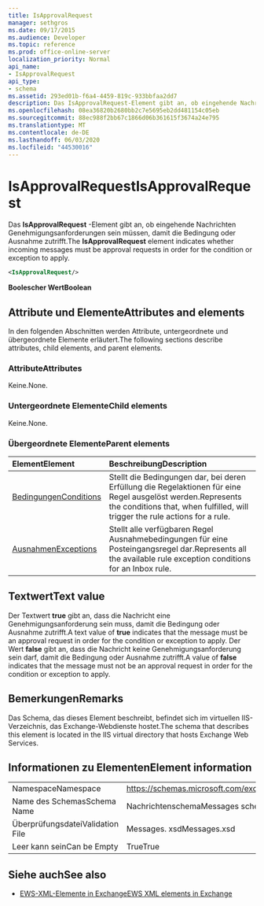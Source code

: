 ```yaml
---
title: IsApprovalRequest
manager: sethgros
ms.date: 09/17/2015
ms.audience: Developer
ms.topic: reference
ms.prod: office-online-server
localization_priority: Normal
api_name:
- IsApprovalRequest
api_type:
- schema
ms.assetid: 293ed01b-f6a4-4459-819c-933bbfaa2dd7
description: Das IsApprovalRequest-Element gibt an, ob eingehende Nachrichten Genehmigungsanforderungen sein müssen, damit die Bedingung oder Ausnahme zutrifft.
ms.openlocfilehash: 08ea36820b2680bb2c7e5695eb2dd481154c05eb
ms.sourcegitcommit: 88ec988f2bb67c1866d06b361615f3674a24e795
ms.translationtype: MT
ms.contentlocale: de-DE
ms.lasthandoff: 06/03/2020
ms.locfileid: "44530016"
---
```

# <a name="isapprovalrequest"></a><span data-ttu-id="7b957-103">IsApprovalRequest</span><span class="sxs-lookup"><span data-stu-id="7b957-103">IsApprovalRequest</span></span>

<span data-ttu-id="7b957-104">Das **IsApprovalRequest** -Element gibt an, ob eingehende Nachrichten Genehmigungsanforderungen sein müssen, damit die Bedingung oder Ausnahme zutrifft.</span><span class="sxs-lookup"><span data-stu-id="7b957-104">The **IsApprovalRequest** element indicates whether incoming messages must be approval requests in order for the condition or exception to apply.</span></span> 
  
```XML
<IsApprovalRequest/>
```

 <span data-ttu-id="7b957-105">**Boolescher Wert**</span><span class="sxs-lookup"><span data-stu-id="7b957-105">**Boolean**</span></span>
## <a name="attributes-and-elements"></a><span data-ttu-id="7b957-106">Attribute und Elemente</span><span class="sxs-lookup"><span data-stu-id="7b957-106">Attributes and elements</span></span>

<span data-ttu-id="7b957-107">In den folgenden Abschnitten werden Attribute, untergeordnete und übergeordnete Elemente erläutert.</span><span class="sxs-lookup"><span data-stu-id="7b957-107">The following sections describe attributes, child elements, and parent elements.</span></span>
  
### <a name="attributes"></a><span data-ttu-id="7b957-108">Attribute</span><span class="sxs-lookup"><span data-stu-id="7b957-108">Attributes</span></span>

<span data-ttu-id="7b957-109">Keine.</span><span class="sxs-lookup"><span data-stu-id="7b957-109">None.</span></span>
  
### <a name="child-elements"></a><span data-ttu-id="7b957-110">Untergeordnete Elemente</span><span class="sxs-lookup"><span data-stu-id="7b957-110">Child elements</span></span>

<span data-ttu-id="7b957-111">Keine.</span><span class="sxs-lookup"><span data-stu-id="7b957-111">None.</span></span>
  
### <a name="parent-elements"></a><span data-ttu-id="7b957-112">Übergeordnete Elemente</span><span class="sxs-lookup"><span data-stu-id="7b957-112">Parent elements</span></span>

|<span data-ttu-id="7b957-113">**Element**</span><span class="sxs-lookup"><span data-stu-id="7b957-113">**Element**</span></span>|<span data-ttu-id="7b957-114">**Beschreibung**</span><span class="sxs-lookup"><span data-stu-id="7b957-114">**Description**</span></span>|
|:-----|:-----|
|[<span data-ttu-id="7b957-115">Bedingungen</span><span class="sxs-lookup"><span data-stu-id="7b957-115">Conditions</span></span>](conditions.md) <br/> |<span data-ttu-id="7b957-116">Stellt die Bedingungen dar, bei deren Erfüllung die Regelaktionen für eine Regel ausgelöst werden.</span><span class="sxs-lookup"><span data-stu-id="7b957-116">Represents the conditions that, when fulfilled, will trigger the rule actions for a rule.</span></span>  <br/> |
|[<span data-ttu-id="7b957-117">Ausnahmen</span><span class="sxs-lookup"><span data-stu-id="7b957-117">Exceptions</span></span>](exceptions.md) <br/> |<span data-ttu-id="7b957-118">Stellt alle verfügbaren Regel Ausnahmebedingungen für eine Posteingangsregel dar.</span><span class="sxs-lookup"><span data-stu-id="7b957-118">Represents all the available rule exception conditions for an Inbox rule.</span></span>  <br/> |
   
## <a name="text-value"></a><span data-ttu-id="7b957-119">Textwert</span><span class="sxs-lookup"><span data-stu-id="7b957-119">Text value</span></span>

<span data-ttu-id="7b957-120">Der Textwert **true** gibt an, dass die Nachricht eine Genehmigungsanforderung sein muss, damit die Bedingung oder Ausnahme zutrifft.</span><span class="sxs-lookup"><span data-stu-id="7b957-120">A text value of **true** indicates that the message must be an approval request in order for the condition or exception to apply.</span></span> <span data-ttu-id="7b957-121">Der Wert **false** gibt an, dass die Nachricht keine Genehmigungsanforderung sein darf, damit die Bedingung oder Ausnahme zutrifft.</span><span class="sxs-lookup"><span data-stu-id="7b957-121">A value of **false** indicates that the message must not be an approval request in order for the condition or exception to apply.</span></span> 
  
## <a name="remarks"></a><span data-ttu-id="7b957-122">Bemerkungen</span><span class="sxs-lookup"><span data-stu-id="7b957-122">Remarks</span></span>

<span data-ttu-id="7b957-123">Das Schema, das dieses Element beschreibt, befindet sich im virtuellen IIS-Verzeichnis, das Exchange-Webdienste hostet.</span><span class="sxs-lookup"><span data-stu-id="7b957-123">The schema that describes this element is located in the IIS virtual directory that hosts Exchange Web Services.</span></span>
  
## <a name="element-information"></a><span data-ttu-id="7b957-124">Informationen zu Elementen</span><span class="sxs-lookup"><span data-stu-id="7b957-124">Element information</span></span>

|||
|:-----|:-----|
|<span data-ttu-id="7b957-125">Namespace</span><span class="sxs-lookup"><span data-stu-id="7b957-125">Namespace</span></span>  <br/> |https://schemas.microsoft.com/exchange/services/2006/messages  <br/> |
|<span data-ttu-id="7b957-126">Name des Schemas</span><span class="sxs-lookup"><span data-stu-id="7b957-126">Schema Name</span></span>  <br/> |<span data-ttu-id="7b957-127">Nachrichtenschema</span><span class="sxs-lookup"><span data-stu-id="7b957-127">Messages schema</span></span>  <br/> |
|<span data-ttu-id="7b957-128">Überprüfungsdatei</span><span class="sxs-lookup"><span data-stu-id="7b957-128">Validation File</span></span>  <br/> |<span data-ttu-id="7b957-129">Messages. xsd</span><span class="sxs-lookup"><span data-stu-id="7b957-129">Messages.xsd</span></span>  <br/> |
|<span data-ttu-id="7b957-130">Leer kann sein</span><span class="sxs-lookup"><span data-stu-id="7b957-130">Can be Empty</span></span>  <br/> |<span data-ttu-id="7b957-131">True</span><span class="sxs-lookup"><span data-stu-id="7b957-131">True</span></span>  <br/> |
   
## <a name="see-also"></a><span data-ttu-id="7b957-132">Siehe auch</span><span class="sxs-lookup"><span data-stu-id="7b957-132">See also</span></span>



- [<span data-ttu-id="7b957-133">EWS-XML-Elemente in Exchange</span><span class="sxs-lookup"><span data-stu-id="7b957-133">EWS XML elements in Exchange</span></span>](ews-xml-elements-in-exchange.md)

